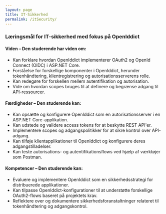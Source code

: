 ```yaml
---
layout: page
title: IT-Sikkerhed
permalink: /itSecurity/
---
```


### Læringsmål for IT-sikkerhed med fokus på OpenIddict

#### **Viden – Den studerende har viden om:**
- Kan forklare hvordan OpenIddict implementerer OAuth2 og OpenId Connect (OIDC) i ASP.NET Core.
- Forståelse for forskellige komponenter i OpenIddict, herunder tokenhåndtering, klientregistrering og autorisationsserverens rolle.
- Kan redegøre for forskellen mellem autentifikation og autorisation.
- Vide om hvordan scopes bruges til at definere og begrænse adgang til API-ressourcer.

#### **Færdigheder – Den studerende kan:**
- Kan opsætte og konfigurere OpenIddict som en autorisationsserver i en ASP.NET Core-applikation.
- Kan udstede og validere access tokens for at beskytte REST API'er.
- Implementere scopes og adgangspolitikker for at sikre kontrol over API-adgang.
- Kan tilføje klientapplikationer til OpenIddict og konfigurere deres adgangstilladelser.
- Kan teste autorisations- og autentifikationsflows ved hjælp af værktøjer som Postman.

#### **Kompetencer – Den studerende kan:**
- Evaluere og implementere OpenIddict som en sikkerhedsstrategi for distribuerede applikationer.
- Kan tilpasse OpenIddict-konfigurationer til at understøtte forskellige OAuth2-flows baseret på projektets krav.
- Reflektere over og dokumentere sikkerhedsforanstaltninger relateret til tokenhåndtering og adgangskontrol.
